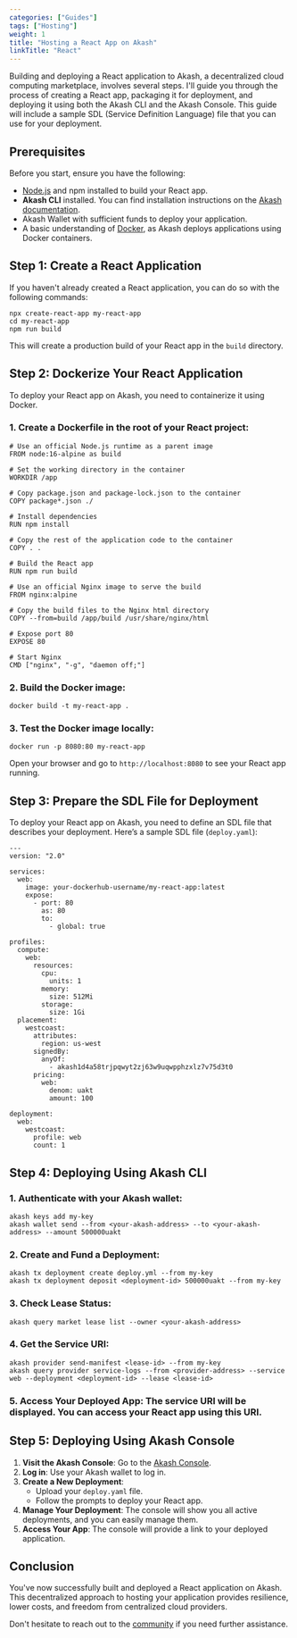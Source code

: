 ```yaml
---
categories: ["Guides"]
tags: ["Hosting"]
weight: 1
title: "Hosting a React App on Akash"
linkTitle: "React"
---
```


Building and deploying a React application to Akash, a decentralized cloud computing marketplace, involves several steps. I'll guide you through the process of creating a React app, packaging it for deployment, and deploying it using both the Akash CLI and the Akash Console. This guide will include a sample SDL (Service Definition Language) file that you can use for your deployment.

## Prerequisites

Before you start, ensure you have the following:

- [Node.js](https://nodejs.org/) and npm installed to build your React app.
- **Akash CLI** installed. You can find installation instructions on the [Akash documentation](docs/getting-started/quickstart-guides/akash-cli/).
- Akash Wallet with sufficient funds to deploy your application.
- A basic understanding of [Docker](https://docker.com/), as Akash deploys applications using Docker containers.

## Step 1: Create a React Application

If you haven't already created a React application, you can do so with the following commands:

```
npx create-react-app my-react-app
cd my-react-app
npm run build
```

This will create a production build of your React app in the `build` directory.

## Step 2: Dockerize Your React Application

To deploy your React app on Akash, you need to containerize it using Docker.

### 1. Create a Dockerfile in the root of your React project:

```
# Use an official Node.js runtime as a parent image
FROM node:16-alpine as build

# Set the working directory in the container
WORKDIR /app

# Copy package.json and package-lock.json to the container
COPY package*.json ./

# Install dependencies
RUN npm install

# Copy the rest of the application code to the container
COPY . .

# Build the React app
RUN npm run build

# Use an official Nginx image to serve the build
FROM nginx:alpine

# Copy the build files to the Nginx html directory
COPY --from=build /app/build /usr/share/nginx/html

# Expose port 80
EXPOSE 80

# Start Nginx
CMD ["nginx", "-g", "daemon off;"]
```

### 2. Build the Docker image:
 
 ```
 docker build -t my-react-app .
```

### 3. Test the Docker image locally:

```
docker run -p 8080:80 my-react-app
```

Open your browser and go to `http://localhost:8080` to see your React app running.

## Step 3: Prepare the SDL File for Deployment

To deploy your React app on Akash, you need to define an SDL file that describes your deployment. Here’s a sample SDL file (`deploy.yaml`):

```
---
version: "2.0"

services:
  web:
    image: your-dockerhub-username/my-react-app:latest
    expose:
      - port: 80
        as: 80
        to:
          - global: true

profiles:
  compute:
    web:
      resources:
        cpu:
          units: 1
        memory:
          size: 512Mi
        storage:
          size: 1Gi
  placement:
    westcoast:
      attributes:
        region: us-west
      signedBy:
        anyOf:
          - akash1d4a58trjpqwyt2zj63w9uqwpphzxlz7v75d3t0
      pricing:
        web:
          denom: uakt
          amount: 100

deployment:
  web:
    westcoast:
      profile: web
      count: 1
```

## Step 4: Deploying Using Akash CLI

### 1. Authenticate with your Akash wallet:

```
akash keys add my-key
akash wallet send --from <your-akash-address> --to <your-akash-address> --amount 500000uakt
```
### 2. Create and Fund a Deployment:

```
akash tx deployment create deploy.yml --from my-key
akash tx deployment deposit <deployment-id> 500000uakt --from my-key
```

### 3. Check Lease Status:

```
akash query market lease list --owner <your-akash-address>
```

### 4. Get the Service URI:

```
akash provider send-manifest <lease-id> --from my-key
akash query provider service-logs --from <provider-address> --service web --deployment <deployment-id> --lease <lease-id>
```
### 5. Access Your Deployed App: The service URI will be displayed. You can access your React app using this URI.


## Step 5: Deploying Using Akash Console

1. **Visit the Akash Console**: Go to the [Akash Console](https://console.akash.network/).
2. **Log in**: Use your Akash wallet to log in.
3. **Create a New Deployment**:
    - Upload your `deploy.yaml` file.
    - Follow the prompts to deploy your React app.
4. **Manage Your Deployment**: The console will show you all active deployments, and you can easily manage them.
5. **Access Your App**: The console will provide a link to your deployed application.

## Conclusion

You've now successfully built and deployed a React application on Akash. This decentralized approach to hosting your application provides resilience, lower costs, and freedom from centralized cloud providers.

Don't hesitate to reach out to the [community](https://discord.gg/akash) if you need further assistance.








